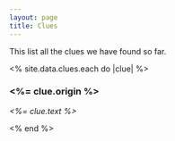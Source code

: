 ```yaml
---
layout: page
title: Clues
---
```


This list all the clues we have found so far.

<% site.data.clues.each do |clue| %>
  <h3><%= clue.origin %></h3>

  <p><i><%= clue.text %></i></p>
<% end %>
